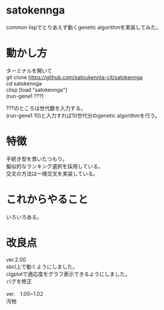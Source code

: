 # satokennga
common lispでとりあえず動くgenetic algorithmを実装してみた。  

# 動かし方  
ターミナルを開いて  
git clone https://github.com/satoukennta-cit/satokennga  
cd satokennga  
clisp
(load "satokennga")  
(run-gene1 ???)  

???のところは世代数を入力する。  
(run-gene1 10)と入力すれば10世代分のgenetic algorithmを行う。  

# 特徴
手続き型を貫いたつもり。  
擬似的なランキング選択を採用している。  
交叉の方法は一様交叉を実装している。  
  
# これからやること 
いろいろある。  

# 改良点
ver.2.00  
sbcl上で動くようにしました。  
clgplotで適応度をグラフ表示できるようにしました。  
バグを修正  

ver.　1.00~1.02  
汚物  


